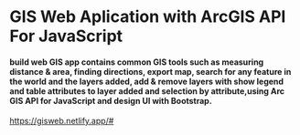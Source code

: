 # GIS Web Aplication with ArcGIS API For JavaScript
#### build web GIS app contains common GIS tools such as measuring distance & area, finding directions, export map, search for any feature in the world and the layers added, add & remove layers with show legend and table attributes to layer added and selection by attribute,using Arc GIS API for JavaScript and design UI with Bootstrap.
https://gisweb.netlify.app/#

